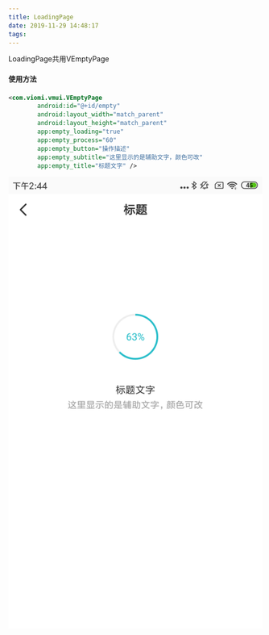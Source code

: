 ```yaml
---
title: LoadingPage
date: 2019-11-29 14:48:17
tags:
---
```

LoadingPage共用VEmptyPage

#### 使用方法

```xml
<com.viomi.vmui.VEmptyPage
        android:id="@+id/empty"
        android:layout_width="match_parent"
        android:layout_height="match_parent"
        app:empty_loading="true"
        app:empty_process="60"
        app:empty_button="操作描述"
        app:empty_subtitle="这里显示的是辅助文字，颜色可改"
        app:empty_title="标题文字" />
```
![LoadingPage](images/loadingpage.png)